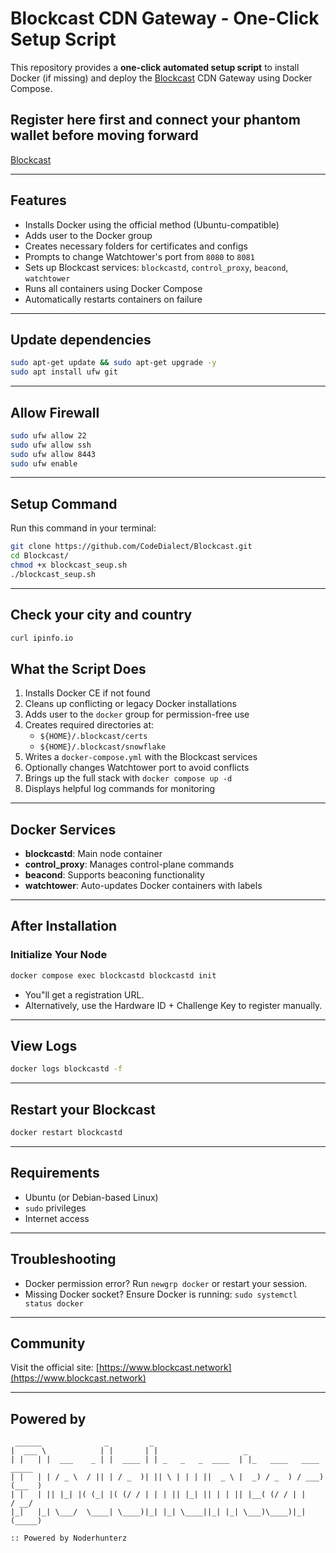 
# Blockcast CDN Gateway - One-Click Setup Script

This repository provides a **one-click automated setup script** to install Docker (if missing) and deploy the [Blockcast](https://app.blockcast.network) CDN Gateway using Docker Compose.

## Register here first and connect your phantom wallet before moving forward

[Blockcast](https://app.blockcast.network)

---

## Features

- Installs Docker using the official method (Ubuntu-compatible)
- Adds user to the Docker group
- Creates necessary folders for certificates and configs
- Prompts to change Watchtower's port from `8080` to `8081`
- Sets up Blockcast services: `blockcastd`, `control_proxy`, `beacond`, `watchtower`
- Runs all containers using Docker Compose
- Automatically restarts containers on failure

---


## Update dependencies 
```bash
sudo apt-get update && sudo apt-get upgrade -y
sudo apt install ufw git
```
---

## Allow Firewall
```bash
sudo ufw allow 22
sudo ufw allow ssh
sudo ufw allow 8443
sudo ufw enable
```
---
## Setup Command

Run this command in your terminal:

```bash
git clone https://github.com/CodeDialect/Blockcast.git
cd Blockcast/
chmod +x blockcast_seup.sh
./blockcast_seup.sh
```

---

## Check your city and country

```bash
curl ipinfo.io
```

## What the Script Does

1. Installs Docker CE if not found
2. Cleans up conflicting or legacy Docker installations
3. Adds user to the `docker` group for permission-free use
4. Creates required directories at:
   - `${HOME}/.blockcast/certs`
   - `${HOME}/.blockcast/snowflake`
5. Writes a `docker-compose.yml` with the Blockcast services
6. Optionally changes Watchtower port to avoid conflicts
7. Brings up the full stack with `docker compose up -d`
8. Displays helpful log commands for monitoring

---

## Docker Services

- **blockcastd**: Main node container
- **control_proxy**: Manages control-plane commands
- **beacond**: Supports beaconing functionality
- **watchtower**: Auto-updates Docker containers with labels

---

## After Installation

### Initialize Your Node

```bash
docker compose exec blockcastd blockcastd init
```

- You"ll get a registration URL.
- Alternatively, use the Hardware ID + Challenge Key to register manually.

---

## View Logs

```bash
docker logs blockcastd -f
```
---

## Restart your Blockcast
```bash
docker restart blockcastd
```
---

## Requirements

- Ubuntu (or Debian-based Linux)
- `sudo` privileges
- Internet access

---

## Troubleshooting

- Docker permission error? Run `newgrp docker` or restart your session.
- Missing Docker socket? Ensure Docker is running: `sudo systemctl status docker`

---

## Community

Visit the official site: [https://www.blockcast.network](https://www.blockcast.network)

---

## Powered by

```
 ______              _         _                                             
|  ___ \            | |       | |                   _                        
| |   | |  ___    _ | |  ____ | | _   _   _  ____  | |_   ____   ____  _____ 
| |   | | / _ \  / || | / _  )| || \ | | | ||  _ \ |  _) / _  ) / ___)(___  )
| |   | || |_| |( (_| |( (/ / | | | || |_| || | | || |__( (/ / | |     / __/ 
|_|   |_| \___/  \____| \____)|_| |_| \____||_| |_| \___)\____)|_|    (_____)                   

:: Powered by Noderhunterz
```

